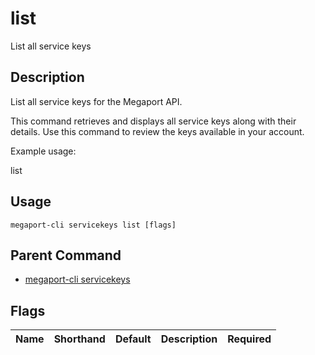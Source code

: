 # list

List all service keys

## Description

List all service keys for the Megaport API.

This command retrieves and displays all service keys along with their details. Use this command to review the keys available in your account.

Example usage:

list



## Usage

```
megaport-cli servicekeys list [flags]
```



## Parent Command

* [megaport-cli servicekeys](megaport-cli_servicekeys.md)




## Flags

| Name | Shorthand | Default | Description | Required |
|------|-----------|---------|-------------|----------|



